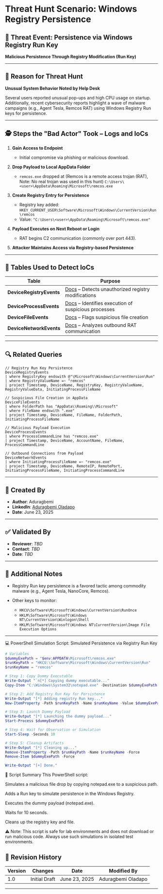 # Threat Hunt Scenario: Windows Registry Persistence

## 🎯 Threat Event: Persistence via Windows Registry Run Key

**Malicious Persistence Through Registry Modification (Run Key)**

---

## 📌 Reason for Threat Hunt

**Unusual System Behavior Noted by Help Desk**

Several users reported unusual pop-ups and high CPU usage on startup. Additionally, recent cybersecurity reports highlight a wave of malware campaigns (e.g., Agent Tesla, Remcos RAT) using Windows Registry Run keys for persistence.

---

## 🕵️ Steps the "Bad Actor" Took – Logs and IoCs

1. **Gain Access to Endpoint**  
   * Initial compromise via phishing or malicious download.

2. **Drop Payload to Local AppData Folder**  
   * `remcos.exe` dropped at  (Remcos is a remote access trojan (RAT), Note: No real trojan was used in this hunt)
     `C:\Users\<user>\AppData\Roaming\Microsoft\remcos.exe`

3. **Create Registry Entry for Persistence**  
   * Registry key added:  
     `HKEY_CURRENT_USER\Software\Microsoft\Windows\CurrentVersion\Run\remcos`  
   * Value: `"C:\Users\<user>\AppData\Roaming\Microsoft\remcos.exe"`

4. **Payload Executes on Next Reboot or Login**  
   * RAT begins C2 communication (commonly over port 443).

5. **Attacker Maintains Access via Registry-based Persistence**

---

## 📂 Tables Used to Detect IoCs

| Table                  | Purpose                                                                                                                                            |
|------------------------|----------------------------------------------------------------------------------------------------------------------------------------------------|
| **DeviceRegistryEvents** | [Docs](https://learn.microsoft.com/en-us/defender-xdr/advanced-hunting-deviceregistryevents-table) – Detects unauthorized registry modifications |
| **DeviceProcessEvents**  | [Docs](https://learn.microsoft.com/en-us/defender-xdr/advanced-hunting-deviceprocessevents-table) – Identifies execution of suspicious processes |
| **DeviceFileEvents**     | [Docs](https://learn.microsoft.com/en-us/defender-xdr/advanced-hunting-devicefileevents-table) – Flags suspicious file creation                 |
| **DeviceNetworkEvents**  | [Docs](https://learn.microsoft.com/en-us/defender-xdr/advanced-hunting-devicenetworkevents-table) – Analyzes outbound RAT communication           |

---

## 🔍 Related Queries

```kusto
// Registry Run Key Persistence
DeviceRegistryEvents
| where RegistryKey endswith @"\Microsoft\Windows\CurrentVersion\Run"
| where RegistryValueName =~ "remcos"
| project Timestamp, DeviceName, RegistryKey, RegistryValueName, RegistryValueData, InitiatingProcessFileName

// Suspicious File Creation in AppData
DeviceFileEvents
| where FolderPath has "AppData\\Roaming\\Microsoft"
| where FileName endswith ".exe"
| project Timestamp, DeviceName, FileName, FolderPath, InitiatingProcessFileName

// Malicious Payload Execution
DeviceProcessEvents
| where ProcessCommandLine has "remcos.exe"
| project Timestamp, DeviceName, AccountName, FileName, ProcessCommandLine

// Outbound Connections from Payload
DeviceNetworkEvents
| where InitiatingProcessFileName =~ "remcos.exe"
| project Timestamp, DeviceName, RemoteIP, RemotePort, InitiatingProcessFileName, InitiatingProcessCommandLine

````

---

## 👤 Created By

* **Author**: Aduragbemi
* **LinkedIn**: [Aduragbemi Oladapo](https://www.linkedin.com/in/aduragbemioladapo/)
* **Date**: June 23, 2025

---

## ✅ Validated By

* **Reviewer**: *TBD*
* **Contact**: *TBD*
* **Date**: *TBD*

---

## 📝 Additional Notes

* Registry Run key persistence is a favored tactic among commodity malware (e.g., Agent Tesla, NanoCore, Remcos).
* Other keys to monitor:

  * `HKCU\Software\Microsoft\Windows\CurrentVersion\RunOnce`
  * `HKLM\Software\Microsoft\Windows NT\CurrentVersion\Winlogon\Shell`
  * `HKLM\Software\Microsoft\Windows NT\CurrentVersion\Image File Execution Options`

---

💻 PowerShell Simulation Script: Simulated Persistence via Registry Run Key
```powershell
# Variables
$dummyExePath = "$env:APPDATA\Microsoft\remcos.exe"
$runKeyPath = "HKCU:\Software\Microsoft\Windows\CurrentVersion\Run"
$runKeyName = "remcos"

# Step 1: Copy Dummy Executable
Write-Output "`n[*] Copying dummy executable..."
Copy-Item "C:\Windows\System32\notepad.exe" -Destination $dummyExePath -Force

# Step 2: Add Registry Run Key for Persistence
Write-Output "[*] Adding registry Run key..."
New-ItemProperty -Path $runKeyPath -Name $runKeyName -Value $dummyExePath -PropertyType "String" -Force

# Step 3: Launch Dummy Payload
Write-Output "[*] Launching the dummy payload..."
Start-Process $dummyExePath

# Step 4: Wait for Observation or Simulation
Start-Sleep -Seconds 10

# Step 5: Cleanup Artifacts
Write-Output "[*] Cleaning up..."
Remove-ItemProperty -Path $runKeyPath -Name $runKeyName -Force
Remove-Item $dummyExePath -Force

Write-Output "[+] Done."
```

📝 Script Summary
This PowerShell script:

Simulates a malicious file drop by copying notepad.exe to a suspicious path.

Adds a Run key to simulate persistence in the Windows Registry.

Executes the dummy payload (notepad.exe).

Waits for 10 seconds.

Cleans up the registry key and file.

⚠️ Note: This script is safe for lab environments and does not download or run malicious code. Always use such simulations in isolated test environments.

## 📅 Revision History

| Version | Changes       | Date          | Modified By                |
| ------- | ------------- | ------------- | -------------------------- |
| 1.0     | Initial Draft | June 23, 2025 | Aduragbemi Oladapo |

---

```
